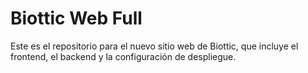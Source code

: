 # Biottic Web Full

Este es el repositorio para el nuevo sitio web de Biottic, que incluye el frontend, el backend y la configuración de despliegue.

